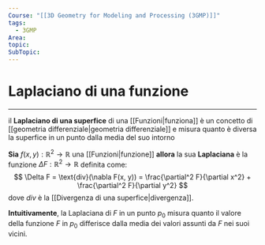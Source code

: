 ```yaml
---
Course: "[[3D Geometry for Modeling and Processing (3GMP)]]"
tags:
  - 3GMP
Area: 
topic: 
SubTopic: 
---
```


# Laplaciano di una funzione
---
il **Laplaciano di una superfice** di una [[Funzioni|funziona]] è un concetto di [[geometria differenziale|geometria differenziale]]  e misura quanto è diversa la superfice in un punto dalla media del suo intorno

**Sia** $f(x, y): \mathbb{R}^2 \to \mathbb{R}$ una [[Funzioni|funzione]] 
**allora** la sua **Laplaciana** è la funzione $\Delta F: \mathbb{R}^2 \to \mathbb{R}$ definita come:$$
\Delta F = \text{div}(\nabla F(x, y)) = \frac{\partial^2 F}{\partial x^2} + \frac{\partial^2 F}{\partial y^2}
$$
dove $div$ è la [[Divergenza di una superfice|divergenza]].

**Intuitivamente**, la Laplaciana di $F$ in un punto $p_0$ misura quanto il valore della funzione $F$ in $p_0$ differisce dalla media dei valori assunti da $F$ nei suoi vicini.
